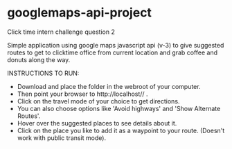 # googlemaps-api-project
Click time intern challenge question 2

Simple application using google maps javascript api (v-3) to give suggested routes to get to clicktime office from current location and grab coffee and donuts along the way.

INSTRUCTIONS TO RUN:
- Download and place the folder in the webroot of your computer.
- Then point your browser to http://localhost/<name of folder>/ .
- Click on the travel mode of your choice to get directions.
- You can also choose options like 'Avoid highways' and 'Show Alternate Routes'.
- Hover over the suggested places to see details about it.
- Click on the place you like to add it as a waypoint to your route. (Doesn't work with public transit mode).
